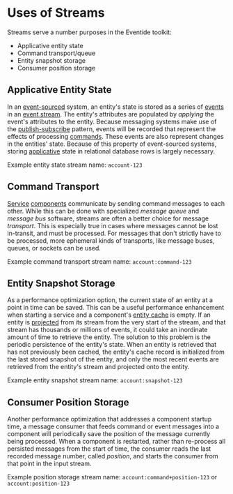 # Uses of Streams

Streams serve a number purposes in the Eventide toolkit:

- Applicative entity state
- Command transport/queue
- Entity snapshot storage
- Consumer position storage

## Applicative Entity State

In an [event-sourced](/glossary.md#event-sourcing) system, an entity's state is stored as a series of [events](/glossary.md#event) in an [event stream](/glossary.md#event-stream). The entity's attributes are populated by _applying_ the event's attributes to the entity. Because messaging systems make use of the [publish-subscribe](/glossary.md#pub-sub) pattern, events will be recorded that represent the effects of processing [commands](/glossary.md#command). These events are also represent changes in the entities' state. Because of this property of event-sourced systems, storing [applicative](/glossary.md#applicative) state in relational database rows is largely necessary.

Example entity state stream name: `account-123`

## Command Transport

[Service](/glossary.md#service) [components](/glossary.md#component) communicate by sending command messages to each other. While this can be done with specialized _message queue_ and _message bus_ software, streams are often a better choice for message _transport_. This is especially true in cases where messages cannot be lost in-transit, and must be processed. For messages that don't strictly have to be processed, more ephemeral kinds of transports, like message buses, queues, or sockets can be used.

Example command transport stream name: `account:command-123`

## Entity Snapshot Storage

As a performance optimization option, the current state of an entity at a point in time can be saved. This can be a useful performance enhancement when starting a service and a component's [entity cache](/glossary.md#entity-cache) is empty. If an entity is [projected](/glossary.md#projection) from its stream from the very start of the stream, and that stream has thousands or millions of events, it could take an inordinate amount of time to retrieve the entity. The solution to this problem is the periodic persistence of the entity's state. When an entity is retrieved that has not previously been cached, the entity's cache record is initialized from the last stored snapshot of the entity, and only the most recent events are retrieved from the entity's stream and projected onto the entity.

Example entity snapshot stream name: `account:snapshot-123`

## Consumer Position Storage

Another performance optimization that addresses a component startup time, a message consumer that feeds command or event messages into a component will periodically save the position of the message currently being processed. When a component is restarted, rather than re-process all persisted messages from the start of time, the consumer reads the last recorded message number, called _position_, and starts the consumer from that point in the input stream.

Example position storage stream name: `account:command+position-123` or `account:position-123`
